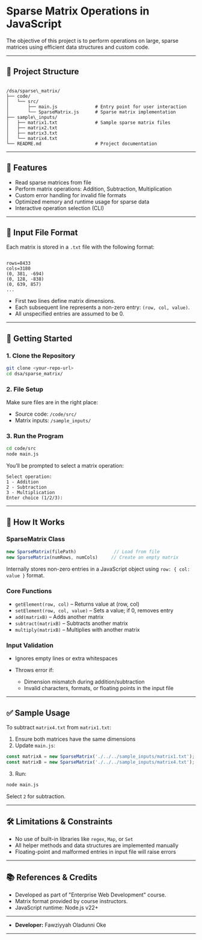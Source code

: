 # Sparse Matrix Operations in JavaScript

The objective of this project is to perform operations on large, sparse matrices using efficient data structures and custom code.

---

## 📁 Project Structure

```

/dsa/sparse\_matrix/
├── code/
│   └── src/
│       ├── main.js              # Entry point for user interaction
│       └── SparseMatrix.js      # Sparse matrix implementation
├── sample\_inputs/
│   ├── matrix1.txt              # Sample sparse matrix files
│   ├── matrix2.txt
│   ├── matrix3.txt
│   └── matrix4.txt
└── README.md                    # Project documentation

```

---

## 📌 Features

- Read sparse matrices from file
- Perform matrix operations: Addition, Subtraction, Multiplication
- Custom error handling for invalid file formats
- Optimized memory and runtime usage for sparse data
- Interactive operation selection (CLI)

---

## 📄 Input File Format

Each matrix is stored in a `.txt` file with the following format:

```

rows=8433
cols=3180
(0, 381, -694)
(0, 128, -838)
(0, 639, 857)
...

````

- First two lines define matrix dimensions.
- Each subsequent line represents a non-zero entry: `(row, col, value)`.
- All unspecified entries are assumed to be 0.

---

## 🚀 Getting Started

### 1. Clone the Repository

```bash
git clone <your-repo-url>
cd dsa/sparse_matrix/
````

### 2. File Setup

Make sure files are in the right place:

* Source code: `/code/src/`
* Matrix inputs: `/sample_inputs/`

### 3. Run the Program

```bash
cd code/src
node main.js
```

You’ll be prompted to select a matrix operation:

```
Select operation:
1 - Addition
2 - Subtraction
3 - Multiplication
Enter choice (1/2/3):
```

---

## 🧠 How It Works

### SparseMatrix Class

```js
new SparseMatrix(filePath)              // Load from file
new SparseMatrix(numRows, numCols)     // Create an empty matrix
```

Internally stores non-zero entries in a JavaScript object using `row: { col: value }` format.

### Core Functions

* `getElement(row, col)` – Returns value at (row, col)
* `setElement(row, col, value)` – Sets a value; if 0, removes entry
* `add(matrixB)` – Adds another matrix
* `subtract(matrixB)` – Subtracts another matrix
* `multiply(matrixB)` – Multiplies with another matrix

### Input Validation

* Ignores empty lines or extra whitespaces
* Throws error if:

  * Dimension mismatch during addition/subtraction
  * Invalid characters, formats, or floating points in the input file

---

## ✅ Sample Usage

To subtract `matrix4.txt` from `matrix1.txt`:

1. Ensure both matrices have the same dimensions
2. Update `main.js`:

```js
const matrixA = new SparseMatrix('./../../sample_inputs/matrix1.txt');
const matrixB = new SparseMatrix('./../../sample_inputs/matrix4.txt');
```

3. Run:

```bash
node main.js
```

Select `2` for subtraction.

---

## 🛠 Limitations & Constraints

* No use of built-in libraries like `regex`, `Map`, or `Set`
* All helper methods and data structures are implemented manually
* Floating-point and malformed entries in input file will raise errors

---

## 📚 References & Credits

* Developed as part of "Enterprise Web Development" course.
* Matrix format provided by course instructors.
* JavaScript runtime: Node.js v22+

---

* **Developer:** Fawziyyah Oladunni Oke

---

